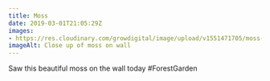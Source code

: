 ```yaml
---
title: Moss
date: 2019-03-01T21:05:29Z
images: 
- https://res.cloudinary.com/growdigital/image/upload/v1551471705/moss-5742D5AC.jpg
imageAlt: Close up of moss on wall
---
```


Saw this beautiful moss on the wall today #ForestGarden
